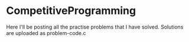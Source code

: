 # CompetitiveProgramming
Here I'll be posting all the practise problems that I have solved. 
Solutions are uploaded as problem-code.c
